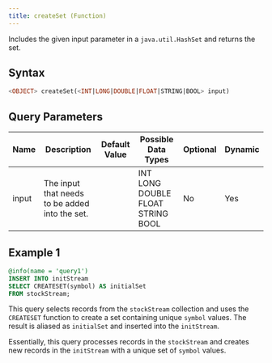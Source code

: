 ```yaml
---
title: createSet (Function)
---
```


Includes the given input parameter in a `java.util.HashSet` and returns the set.

## Syntax

```sql
<OBJECT> createSet(<INT|LONG|DOUBLE|FLOAT|STRING|BOOL> input)
```

## Query Parameters

| Name  | Description             | Default Value | Possible Data Types       | Optional | Dynamic |
|-------|-------------------------|---------------|-------------------------|----------|---------|
| input | The input that needs to be added into the set. |       | INT LONG DOUBLE FLOAT STRING BOOL | No       | Yes     |

## Example 1

```sql
@info(name = 'query1')
INSERT INTO initStream
SELECT CREATESET(symbol) AS initialSet
FROM stockStream;
```

This query selects records from the `stockStream` collection and uses the `CREATESET` function to create a set containing unique `symbol` values. The result is aliased as `initialSet` and inserted into the `initStream`.

Essentially, this query processes records in the `stockStream` and creates new records in the `initStream` with a unique set of `symbol` values.
